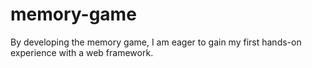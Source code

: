 # memory-game
By developing the memory game, I am eager to gain my first hands-on experience with a web framework.

